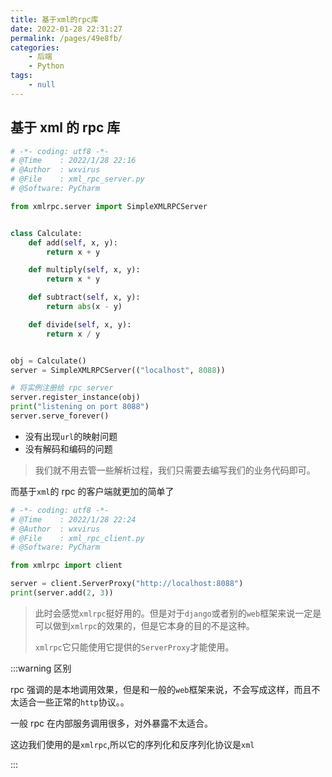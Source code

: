 ```yaml
---
title: 基于xml的rpc库
date: 2022-01-28 22:31:27
permalink: /pages/49e8fb/
categories:
    - 后端
    - Python
tags:
    - null
---
```


## 基于 xml 的 rpc 库

```python
# -*- coding: utf8 -*-
# @Time    : 2022/1/28 22:16
# @Author  : wxvirus
# @File    : xml_rpc_server.py
# @Software: PyCharm

from xmlrpc.server import SimpleXMLRPCServer


class Calculate:
    def add(self, x, y):
        return x + y

    def multiply(self, x, y):
        return x * y

    def subtract(self, x, y):
        return abs(x - y)

    def divide(self, x, y):
        return x / y


obj = Calculate()
server = SimpleXMLRPCServer(("localhost", 8088))

# 将实例注册给 rpc server
server.register_instance(obj)
print("listening on port 8088")
server.serve_forever()

```

-   没有出现`url`的映射问题
-   没有解码和编码的问题

> 我们就不用去管一些解析过程，我们只需要去编写我们的业务代码即可。

而基于`xml`的 rpc 的客户端就更加的简单了

```python
# -*- coding: utf8 -*-
# @Time    : 2022/1/28 22:24
# @Author  : wxvirus
# @File    : xml_rpc_client.py
# @Software: PyCharm

from xmlrpc import client

server = client.ServerProxy("http://localhost:8088")
print(server.add(2, 3))

```

> 此时会感觉`xmlrpc`挺好用的。但是对于`django`或者别的`web`框架来说一定是可以做到`xmlrpc`的效果的，但是它本身的目的不是这种。
>
> `xmlrpc`它只能使用它提供的`ServerProxy`才能使用。

:::warning 区别

rpc 强调的是本地调用效果，但是和一般的`web`框架来说，不会写成这样，而且不太适合一些正常的`http`协议。。

一般 rpc 在内部服务调用很多，对外暴露不太适合。

这边我们使用的是`xmlrpc`,所以它的序列化和反序列化协议是`xml`

:::
